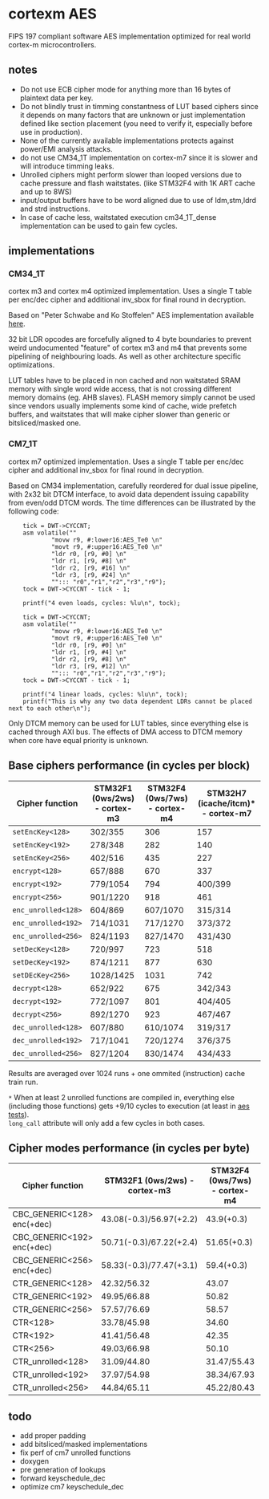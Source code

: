# cortexm AES

FIPS 197 compliant software AES implementation optimized for real world cortex-m microcontrollers.


## notes
- Do not use ECB cipher mode for anything more than 16 bytes of plaintext data per key.
- Do not blindly trust in timming constantness of LUT based ciphers since it depends on many factors that are 
unknown or just implementation defined like section placement (you need to verify it, especially before use in production).
- None of the currently available implementations protects against power/EMI analysis attacks.
- do not use CM34_1T implementation on cortex-m7 since it is slower and will introduce timming leaks.
- Unrolled ciphers might perform slower than looped versions due to cache pressure and flash waitstates. (like STM32F4 with 1K ART cache and up to 8WS) 
- input/output buffers have to be word aligned due to use of ldm,stm,ldrd and strd instructions.
- In case of cache less, waitstated execution cm34_1T_dense implementation can be used to gain few cycles.

## implementations

### CM34_1T

cortex m3 and cortex m4 optimized implementation.
Uses a single T table per enc/dec cipher and additional inv_sbox for final round in decryption.

Based on "Peter Schwabe and Ko Stoffelen" AES implementation available [here](https://github.com/Ko-/aes-armcortexm).

32 bit LDR opcodes are forcefully aligned to 4 byte boundaries to prevent weird undocumented "feature" of cortex m3 and m4 that prevents some pipelining of neighbouring loads. As well as other architecture specific optimizations.

LUT tables have to be placed in non cached and non waitstated SRAM memory with single word wide access, that is not crossing different memory domains (eg. AHB slaves).
FLASH memory simply cannot be used since vendors usually implements some kind of cache, wide prefetch buffers, and waitstates that will make cipher slower than generic or bitsliced/masked one.

### CM7_1T

cortex m7 optimized implementation.
Uses a single T table per enc/dec cipher and additional inv_sbox for final round in decryption.

Based on CM34 implementation, carefully reordered for dual issue pipeline, with 2x32 bit DTCM interface, to avoid data dependent issuing capability from even/odd DTCM words.
The time differences can be illustrated by the following code:
```
	tick = DWT->CYCCNT;
	asm volatile(""
			"movw r9, #:lower16:AES_Te0 \n"
			"movt r9, #:upper16:AES_Te0 \n"
			"ldr r0, [r9, #0] \n"
			"ldr r1, [r9, #8] \n"
			"ldr r2, [r9, #16] \n"
			"ldr r3, [r9, #24] \n"
			""::: "r0","r1","r2","r3","r9");
	tock = DWT->CYCCNT - tick - 1;

	printf("4 even loads, cycles: %lu\n", tock);

	tick = DWT->CYCCNT;
	asm volatile(""
			"movw r9, #:lower16:AES_Te0 \n"
			"movt r9, #:upper16:AES_Te0 \n"
			"ldr r0, [r9, #0] \n"
			"ldr r1, [r9, #4] \n"
			"ldr r2, [r9, #8] \n"
			"ldr r3, [r9, #12] \n"
			""::: "r0","r1","r2","r3","r9");
	tock = DWT->CYCCNT - tick - 1;

	printf("4 linear loads, cycles: %lu\n", tock);
	printf("This is why any two data dependent LDRs cannot be placed next to each other\n");
```

Only DTCM memory can be used for LUT tables, since everything else is cached through AXI bus.
The effects of DMA access to DTCM memory when core have equal priority is unknown.

## Base ciphers performance (in cycles per block)

| Cipher function     | STM32F1 (0ws/2ws) - cortex-m3 | STM32F4 (0ws/7ws) - cortex-m4 | STM32H7 (icache/itcm)* - cortex-m7 |
|---------------------|-------------------------------|-------------------------------|-----------------------------------|
| `setEncKey<128>`    | 302/355   | 306      | 157 |
| `setEncKey<192>`    | 278/348   | 282      | 140 |
| `setEncKey<256>`    | 402/516   | 435      | 227 |
| `encrypt<128>`      | 657/888   | 670      | 337 |
| `encrypt<192>`      | 779/1054  | 794      | 400/399 |
| `encrypt<256>`      | 901/1220  | 918      | 461 |
| `enc_unrolled<128>` | 604/869   | 607/1070 | 315/314 |
| `enc_unrolled<192>` | 714/1031  | 717/1270 | 373/372 | 
| `enc_unrolled<256>` | 824/1193  | 827/1470 | 431/430 | 
| `setDecKey<128>`    | 720/997   | 723      | 518 |
| `setDecKey<192>`    | 874/1211  | 877      | 630 |
| `setDEcKey<256>`    | 1028/1425 | 1031     | 742 |
| `decrypt<128>`      | 652/922   | 675      | 342/343 |
| `decrypt<192>`      | 772/1097  | 801      | 404/405 |
| `decrypt<256>`      | 892/1270  | 923      | 467/467 |
| `dec_unrolled<128>` | 607/880   | 610/1074 | 319/317 |
| `dec_unrolled<192>` | 717/1041  | 720/1274 | 376/375 |
| `dec_unrolled<256>` | 827/1204  | 830/1474 | 434/433 | 

Results are averaged over 1024 runs + one ommited (instruction) cache train run.

`*` When at least 2 unrolled functions are compiled in, everything else (including those functions) gets +9/10 cycles to execution (at least in [aes tests](aes_tests.hpp)).  
`long_call` attribute will only add a few cycles in both cases.

## Cipher modes performance (in cycles per byte) 

| Cipher function            | STM32F1 (0ws/2ws) - cortex-m3 | STM32F4 (0ws/7ws) - cortex-m4 | STM32H7 - cortex-m7 |
|----------------------------|-------------------------------|-------------------------------|---------------------|
| CBC_GENERIC<128> enc(+dec) | 43.08(-0.3)/56.97(+2.2)       | 43.9(+0.3)                    | 22.01(+0.4)         |
| CBC_GENERIC<192> enc(+dec) | 50.71(-0.3)/67.22(+2.4)       | 51.65(+0.3)                   | 25.89(+0.5)         |
| CBC_GENERIC<256> enc(+dec) | 58.33(-0.3)/77.47(+3.1)       | 59.4(+0.3)                    | 29.76(+0.4)         |
| CTR_GENERIC<128>           | 42.32/56.32                   | 43.07                         | 21.63               |
| CTR_GENERIC<192>           | 49.95/66.88                   | 50.82                         | 25.50               |
| CTR_GENERIC<256>           | 57.57/76.69                   | 58.57                         | 29.38               |
| CTR<128>                   | 33.78/45.98                   | 34.60                         |            |
| CTR<192>                   | 41.41/56.48                   | 42.35                         |            |
| CTR<256>                   | 49.03/66.98                   | 50.10                         |            |
| CTR_unrolled<128>          | 31.09/44.80                   | 31.47/55.43                   |            |
| CTR_unrolled<192>          | 37.97/54.98                   | 38.34/67.93                   |            |
| CTR_unrolled<256>          | 44.84/65.11                   | 45.22/80.43                   |            |

## todo
- add proper padding
- add bitsliced/masked implementations
- fix perf of cm7 unrolled functions
- doxygen
- pre generation of lookups
- forward keyschedule_dec 
- optimize cm7 keyschedule_dec